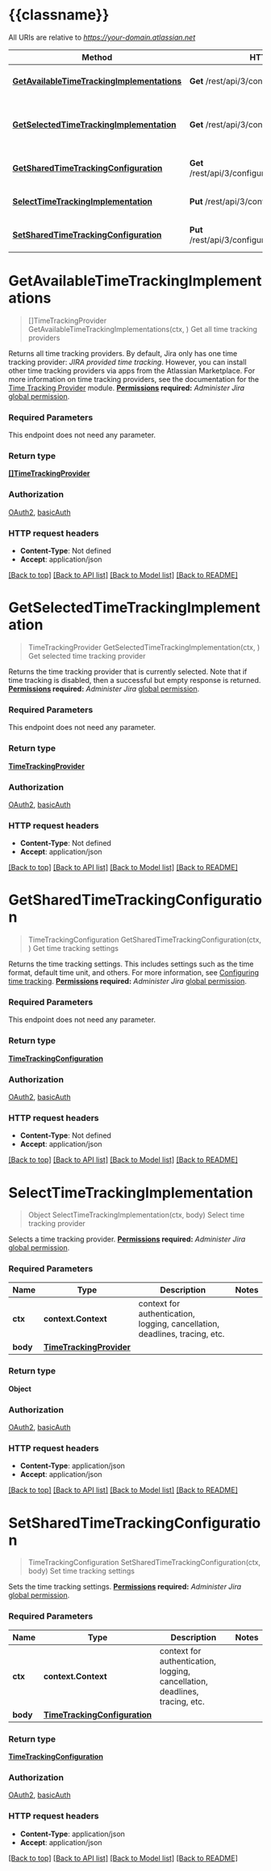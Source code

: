# {{classname}}

All URIs are relative to *https://your-domain.atlassian.net*

Method | HTTP request | Description
------------- | ------------- | -------------
[**GetAvailableTimeTrackingImplementations**](TimeTrackingApi.md#GetAvailableTimeTrackingImplementations) | **Get** /rest/api/3/configuration/timetracking/list | Get all time tracking providers
[**GetSelectedTimeTrackingImplementation**](TimeTrackingApi.md#GetSelectedTimeTrackingImplementation) | **Get** /rest/api/3/configuration/timetracking | Get selected time tracking provider
[**GetSharedTimeTrackingConfiguration**](TimeTrackingApi.md#GetSharedTimeTrackingConfiguration) | **Get** /rest/api/3/configuration/timetracking/options | Get time tracking settings
[**SelectTimeTrackingImplementation**](TimeTrackingApi.md#SelectTimeTrackingImplementation) | **Put** /rest/api/3/configuration/timetracking | Select time tracking provider
[**SetSharedTimeTrackingConfiguration**](TimeTrackingApi.md#SetSharedTimeTrackingConfiguration) | **Put** /rest/api/3/configuration/timetracking/options | Set time tracking settings

# **GetAvailableTimeTrackingImplementations**
> []TimeTrackingProvider GetAvailableTimeTrackingImplementations(ctx, )
Get all time tracking providers

Returns all time tracking providers. By default, Jira only has one time tracking provider: *JIRA provided time tracking*. However, you can install other time tracking providers via apps from the Atlassian Marketplace. For more information on time tracking providers, see the documentation for the [ Time Tracking Provider](https://developer.atlassian.com/cloud/jira/platform/modules/time-tracking-provider/) module.  **[Permissions](#permissions) required:** *Administer Jira* [global permission](https://confluence.atlassian.com/x/x4dKLg).

### Required Parameters
This endpoint does not need any parameter.

### Return type

[**[]TimeTrackingProvider**](TimeTrackingProvider.md)

### Authorization

[OAuth2](../README.md#OAuth2), [basicAuth](../README.md#basicAuth)

### HTTP request headers

 - **Content-Type**: Not defined
 - **Accept**: application/json

[[Back to top]](#) [[Back to API list]](../README.md#documentation-for-api-endpoints) [[Back to Model list]](../README.md#documentation-for-models) [[Back to README]](../README.md)

# **GetSelectedTimeTrackingImplementation**
> TimeTrackingProvider GetSelectedTimeTrackingImplementation(ctx, )
Get selected time tracking provider

Returns the time tracking provider that is currently selected. Note that if time tracking is disabled, then a successful but empty response is returned.  **[Permissions](#permissions) required:** *Administer Jira* [global permission](https://confluence.atlassian.com/x/x4dKLg).

### Required Parameters
This endpoint does not need any parameter.

### Return type

[**TimeTrackingProvider**](TimeTrackingProvider.md)

### Authorization

[OAuth2](../README.md#OAuth2), [basicAuth](../README.md#basicAuth)

### HTTP request headers

 - **Content-Type**: Not defined
 - **Accept**: application/json

[[Back to top]](#) [[Back to API list]](../README.md#documentation-for-api-endpoints) [[Back to Model list]](../README.md#documentation-for-models) [[Back to README]](../README.md)

# **GetSharedTimeTrackingConfiguration**
> TimeTrackingConfiguration GetSharedTimeTrackingConfiguration(ctx, )
Get time tracking settings

Returns the time tracking settings. This includes settings such as the time format, default time unit, and others. For more information, see [Configuring time tracking](https://confluence.atlassian.com/x/qoXKM).  **[Permissions](#permissions) required:** *Administer Jira* [global permission](https://confluence.atlassian.com/x/x4dKLg).

### Required Parameters
This endpoint does not need any parameter.

### Return type

[**TimeTrackingConfiguration**](TimeTrackingConfiguration.md)

### Authorization

[OAuth2](../README.md#OAuth2), [basicAuth](../README.md#basicAuth)

### HTTP request headers

 - **Content-Type**: Not defined
 - **Accept**: application/json

[[Back to top]](#) [[Back to API list]](../README.md#documentation-for-api-endpoints) [[Back to Model list]](../README.md#documentation-for-models) [[Back to README]](../README.md)

# **SelectTimeTrackingImplementation**
> Object SelectTimeTrackingImplementation(ctx, body)
Select time tracking provider

Selects a time tracking provider.  **[Permissions](#permissions) required:** *Administer Jira* [global permission](https://confluence.atlassian.com/x/x4dKLg).

### Required Parameters

Name | Type | Description  | Notes
------------- | ------------- | ------------- | -------------
 **ctx** | **context.Context** | context for authentication, logging, cancellation, deadlines, tracing, etc.
  **body** | [**TimeTrackingProvider**](TimeTrackingProvider.md)|  | 

### Return type

**Object**

### Authorization

[OAuth2](../README.md#OAuth2), [basicAuth](../README.md#basicAuth)

### HTTP request headers

 - **Content-Type**: application/json
 - **Accept**: application/json

[[Back to top]](#) [[Back to API list]](../README.md#documentation-for-api-endpoints) [[Back to Model list]](../README.md#documentation-for-models) [[Back to README]](../README.md)

# **SetSharedTimeTrackingConfiguration**
> TimeTrackingConfiguration SetSharedTimeTrackingConfiguration(ctx, body)
Set time tracking settings

Sets the time tracking settings.  **[Permissions](#permissions) required:** *Administer Jira* [global permission](https://confluence.atlassian.com/x/x4dKLg).

### Required Parameters

Name | Type | Description  | Notes
------------- | ------------- | ------------- | -------------
 **ctx** | **context.Context** | context for authentication, logging, cancellation, deadlines, tracing, etc.
  **body** | [**TimeTrackingConfiguration**](TimeTrackingConfiguration.md)|  | 

### Return type

[**TimeTrackingConfiguration**](TimeTrackingConfiguration.md)

### Authorization

[OAuth2](../README.md#OAuth2), [basicAuth](../README.md#basicAuth)

### HTTP request headers

 - **Content-Type**: application/json
 - **Accept**: application/json

[[Back to top]](#) [[Back to API list]](../README.md#documentation-for-api-endpoints) [[Back to Model list]](../README.md#documentation-for-models) [[Back to README]](../README.md)

